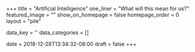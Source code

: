 +++
title = "Artificial Intelligence"
one_liner = "What will this mean for us?"
featured_image = ""
show_on_homepage = false
homepage_order = 0
layout = "pile"

data_key = ''
data_categories = []

date = 2018-12-28T13:34:32-08:00
draft = false
+++
